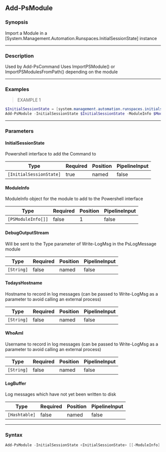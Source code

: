 Add-PsModule
------------

### Synopsis
Import a Module in a [System.Management.Automation.Runspaces.InitialSessionState] instance

---

### Description

Used by Add-PsCommand
Uses ImportPSModule() or ImportPSModulesFromPath() depending on the module

---

### Examples
> EXAMPLE 1

```PowerShell
$InitialSessionState = [system.management.automation.runspaces.initialsessionstate]::CreateDefault()
Add-PsModule -InitialSessionState $InitialSessionState -ModuleInfo $ModuleInfo
```

---

### Parameters
#### **InitialSessionState**
Powershell interface to add the Command to

|Type                   |Required|Position|PipelineInput|
|-----------------------|--------|--------|-------------|
|`[InitialSessionState]`|true    |named   |false        |

#### **ModuleInfo**
ModuleInfo object for the module to add to the Powershell interface

|Type              |Required|Position|PipelineInput|
|------------------|--------|--------|-------------|
|`[PSModuleInfo[]]`|false   |1       |false        |

#### **DebugOutputStream**
Will be sent to the Type parameter of Write-LogMsg in the PsLogMessage module

|Type      |Required|Position|PipelineInput|
|----------|--------|--------|-------------|
|`[String]`|false   |named   |false        |

#### **TodaysHostname**
Hostname to record in log messages (can be passed to Write-LogMsg as a parameter to avoid calling an external process)

|Type      |Required|Position|PipelineInput|
|----------|--------|--------|-------------|
|`[String]`|false   |named   |false        |

#### **WhoAmI**
Username to record in log messages (can be passed to Write-LogMsg as a parameter to avoid calling an external process)

|Type      |Required|Position|PipelineInput|
|----------|--------|--------|-------------|
|`[String]`|false   |named   |false        |

#### **LogBuffer**
Log messages which have not yet been written to disk

|Type         |Required|Position|PipelineInput|
|-------------|--------|--------|-------------|
|`[Hashtable]`|false   |named   |false        |

---

### Syntax
```PowerShell
Add-PsModule -InitialSessionState <InitialSessionState> [[-ModuleInfo] <PSModuleInfo[]>] [-DebugOutputStream <String>] [-TodaysHostname <String>] [-WhoAmI <String>] [-LogBuffer <Hashtable>] [<CommonParameters>]
```
